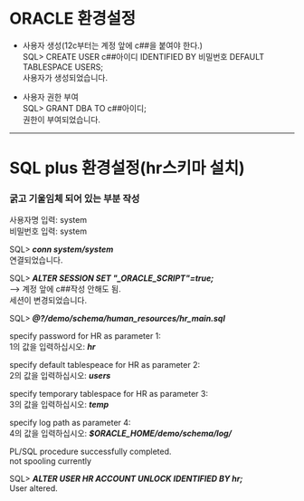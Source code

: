 # ORACLE 환경설정

* 사용자 생성(12c부터는 계정 앞에 c##을 붙여야 한다.)<br>
SQL> CREATE USER c##아이디 IDENTIFIED BY 비밀번호 DEFAULT TABLESPACE USERS;<br>
사용자가 생성되었습니다.<br>


* 사용자 권한 부여<br>
SQL> GRANT DBA TO c##아이디;<br>
권한이 부여되었습니다.

-------------------------------------------------------
# SQL plus 환경설정(hr스키마 설치)
### 굵고 기울임체 되어 있는 부분 작성
사용자명 입력: system<br>
비밀번호 입력: system

SQL><b><i> conn system/system</i></b><br>
연결되었습니다.

SQL><b><i> ALTER SESSION SET "_ORACLE_SCRIPT"=true;</i></b><br>
--> 계정 앞에 c##작성 안해도 됨.<br>
세션이 변경되었습니다.

SQL><b><i> @?/demo/schema/human_resources/hr_main.sql</i></b>

specify password for HR as parameter 1:<br>
1의 값을 입력하십시오: <b><i> hr </i></b>

specify default tablespeace for HR as parameter 2:<br>
2의 값을 입력하십시오: <b><i> users </i></b>

specify temporary tablespace for HR as parameter 3:<br>
3의 값을 입력하십시오: <b><i> temp </i></b>

specify log path as parameter 4:<br>
4의 값을 입력하십시오: <b><i> $ORACLE_HOME/demo/schema/log/ </i></b>

PL/SQL procedure successfully completed.<br>
not spooling currently

SQL> <b><i> ALTER USER HR ACCOUNT UNLOCK IDENTIFIED BY hr;</i></b><br>
User altered.
